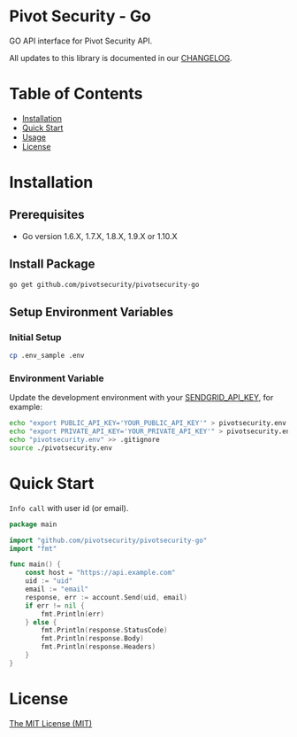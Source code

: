 # Pivot Security - Go

GO API interface for Pivot Security API.

All updates to this library is documented in our [CHANGELOG](https://github.com/pivotsecurity/pivotsecurity-go/blob/master/CHANGELOG.md).

# Table of Contents
- [Installation](#installation)
- [Quick Start](#quick-start)
- [Usage](#usage)
- [License](#license)

<a name="installation"></a>
# Installation

## Prerequisites

- Go version 1.6.X, 1.7.X, 1.8.X, 1.9.X or 1.10.X

## Install Package

```bash
go get github.com/pivotsecurity/pivotsecurity-go
```

## Setup Environment Variables

### Initial Setup

```bash
cp .env_sample .env
```

### Environment Variable

Update the development environment with your [SENDGRID_API_KEY](https://app.sendgrid.com/settings/api_keys), for example:

```bash
echo "export PUBLIC_API_KEY='YOUR_PUBLIC_API_KEY'" > pivotsecurity.env
echo "export PRIVATE_API_KEY='YOUR_PRIVATE_API_KEY'" > pivotsecurity.env
echo "pivotsecurity.env" >> .gitignore
source ./pivotsecurity.env
```

<a name="quick-start"></a>
# Quick Start

`Info call` with user id (or email).

```go
package main

import "github.com/pivotsecurity/pivotsecurity-go"
import "fmt"

func main() {
	const host = "https://api.example.com"
	uid := "uid"
	email := "email"
	response, err := account.Send(uid, email)
	if err != nil {
		fmt.Println(err)
	} else {
		fmt.Println(response.StatusCode)
		fmt.Println(response.Body)
		fmt.Println(response.Headers)
	}
}
```

<a name="license"></a>
# License
[The MIT License (MIT)](LICENSE)


